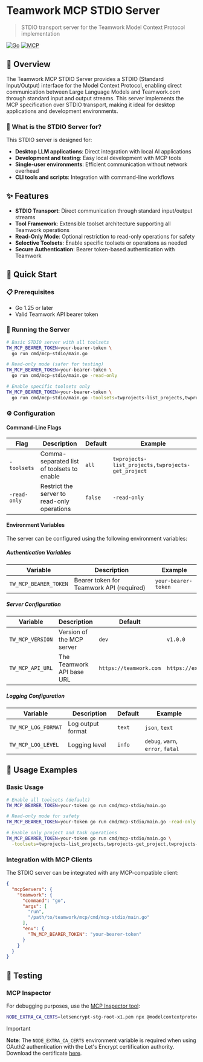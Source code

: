 # Teamwork MCP STDIO Server

> STDIO transport server for the Teamwork Model Context Protocol implementation

[![Go](https://img.shields.io/badge/Go-1.25.1-blue.svg)](https://golang.org/)
[![MCP](https://img.shields.io/badge/MCP-Compatible-green.svg)](https://modelcontextprotocol.io/)

## 📖 Overview

The Teamwork MCP STDIO Server provides a STDIO (Standard Input/Output) interface
for the Model Context Protocol, enabling direct communication between Large
Language Models and Teamwork.com through standard input and output streams. This
server implements the MCP specification over STDIO transport, making it ideal
for desktop applications and development environments.

### 🤖 What is the STDIO Server for?

This STDIO server is designed for:
- **Desktop LLM applications**: Direct integration with local AI applications
- **Development and testing**: Easy local development with MCP tools
- **Single-user environments**: Efficient communication without network overhead
- **CLI tools and scripts**: Integration with command-line workflows

## ✨ Features

- **STDIO Transport**: Direct communication through standard input/output streams
- **Tool Framework**: Extensible toolset architecture supporting all Teamwork operations
- **Read-Only Mode**: Optional restriction to read-only operations for safety
- **Selective Toolsets**: Enable specific toolsets or operations as needed
- **Secure Authentication**: Bearer token-based authentication with Teamwork

## 🚀 Quick Start

### 📋 Prerequisites

- Go 1.25 or later
- Valid Teamwork API bearer token

### 🏃 Running the Server

```bash
# Basic STDIO server with all toolsets
TW_MCP_BEARER_TOKEN=your-bearer-token \
  go run cmd/mcp-stdio/main.go

# Read-only mode (safer for testing)
TW_MCP_BEARER_TOKEN=your-bearer-token \
  go run cmd/mcp-stdio/main.go -read-only

# Enable specific toolsets only
TW_MCP_BEARER_TOKEN=your-bearer-token \
  go run cmd/mcp-stdio/main.go -toolsets=twprojects-list_projects,twprojects-get_project
```

### ⚙️ Configuration

#### Command-Line Flags

| Flag | Description | Default | Example |
|------|-------------|---------|---------|
| `-toolsets` | Comma-separated list of toolsets to enable | `all` | `twprojects-list_projects,twprojects-get_project` |
| `-read-only` | Restrict the server to read-only operations | `false` | `-read-only` |

#### Environment Variables

The server can be configured using the following environment variables:

##### Authentication Variables
| Variable | Description | Example |
|----------|-------------|---------|
| `TW_MCP_BEARER_TOKEN` | Bearer token for Teamwork API (required) | `your-bearer-token` |

##### Server Configuration
| Variable | Description | Default | Example |
|----------|-------------|---------|---------|
| `TW_MCP_VERSION` | Version of the MCP server | `dev` | `v1.0.0` |
| `TW_MCP_API_URL` | The Teamwork API base URL | `https://teamwork.com` | `https://example.teamwork.com` |

##### Logging Configuration
| Variable | Description | Default | Example |
|----------|-------------|---------|---------|
| `TW_MCP_LOG_FORMAT` | Log output format | `text` | `json`, `text` |
| `TW_MCP_LOG_LEVEL` | Logging level | `info` | `debug`, `warn`, `error`, `fatal` |

## 📝 Usage Examples

### Basic Usage

```bash
# Enable all toolsets (default)
TW_MCP_BEARER_TOKEN=your-token go run cmd/mcp-stdio/main.go

# Read-only mode for safety
TW_MCP_BEARER_TOKEN=your-token go run cmd/mcp-stdio/main.go -read-only

# Enable only project and task operations
TW_MCP_BEARER_TOKEN=your-token go run cmd/mcp-stdio/main.go \
  -toolsets=twprojects-list_projects,twprojects-get_project,twprojects-list_tasks
```

### Integration with MCP Clients

The STDIO server can be integrated with any MCP-compatible client:

```json
{
  "mcpServers": {
    "teamwork": {
      "command": "go",
      "args": [
        "run", 
        "/path/to/teamwork/mcp/cmd/mcp-stdio/main.go"
      ],
      "env": {
        "TW_MCP_BEARER_TOKEN": "your-bearer-token"
      }
    }
  }
}
```

## 🧪 Testing

### MCP Inspector

For debugging purposes, use the [MCP Inspector tool](https://github.com/modelcontextprotocol/inspector):

```bash
NODE_EXTRA_CA_CERTS=letsencrypt-stg-root-x1.pem npx @modelcontextprotocol/inspector node build/index.js
```

> [!IMPORTANT]
> **Note**: The `NODE_EXTRA_CA_CERTS` environment variable is required when
> using OAuth2 authentication with the Let's Encrypt certification authority.
> Download the certificate [here](https://letsencrypt.org/certs/staging/letsencrypt-stg-root-x1.pem).